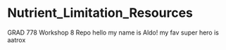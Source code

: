# Nutrient_Limitation_Resources
GRAD 778 Workshop 8 Repo
hello my name is Aldo! my fav super hero is aatrox

